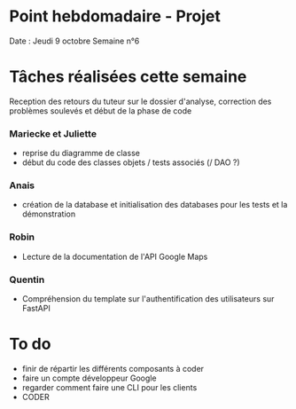 # Point hebdomadaire - Projet

Date : Jeudi 9 octobre
Semaine n°6

# Tâches réalisées cette semaine

Reception des retours du tuteur sur le dossier d'analyse, correction des problèmes soulevés et début de la phase de code

### Mariecke et Juliette
- reprise du diagramme de classe
- début du code des classes objets / tests associés (/ DAO ?)

### Anais
- création de la database et initialisation des databases pour les tests et la démonstration

### Robin
- Lecture de la documentation de l'API Google Maps

### Quentin
- Compréhension du template sur l'authentification des utilisateurs sur FastAPI

# To do
- finir de répartir les différents composants à coder
- faire un compte développeur Google
- regarder comment faire une CLI pour les clients
- CODER

